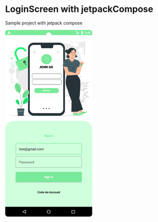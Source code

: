 # LoginScreen with jetpackCompose

Sample project with jetpack compose

<img src="https://github.com/tahajadid/LoginScreen-jetpackCompose/blob/main/demo/Screenshot.png" width="280" height="600"/>

